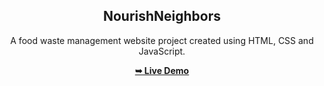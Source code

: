 <h2 align="center">NourishNeighbors</h2>
<div align="center">
<p>A food waste management website project created using HTML, CSS and JavaScript.</p>
<a href="https://mohdrahil101.github.io/FoodYard/" target="_blank"><strong>➥ Live Demo</strong></a>
</div> <br/><br/>
